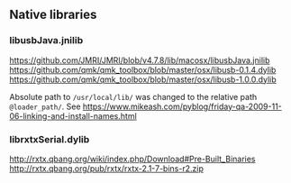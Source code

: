 
## Native libraries

### libusbJava.jnilib

https://github.com/JMRI/JMRI/blob/v4.7.8/lib/macosx/libusbJava.jnilib
https://github.com/qmk/qmk_toolbox/blob/master/osx/libusb-0.1.4.dylib
https://github.com/qmk/qmk_toolbox/blob/master/osx/libusb-1.0.0.dylib

Absolute path to `/usr/local/lib/` was changed to the relative path `@loader_path/`.
See https://www.mikeash.com/pyblog/friday-qa-2009-11-06-linking-and-install-names.html


### librxtxSerial.dylib

http://rxtx.qbang.org/wiki/index.php/Download#Pre-Built_Binaries
http://rxtx.qbang.org/pub/rxtx/rxtx-2.1-7-bins-r2.zip

